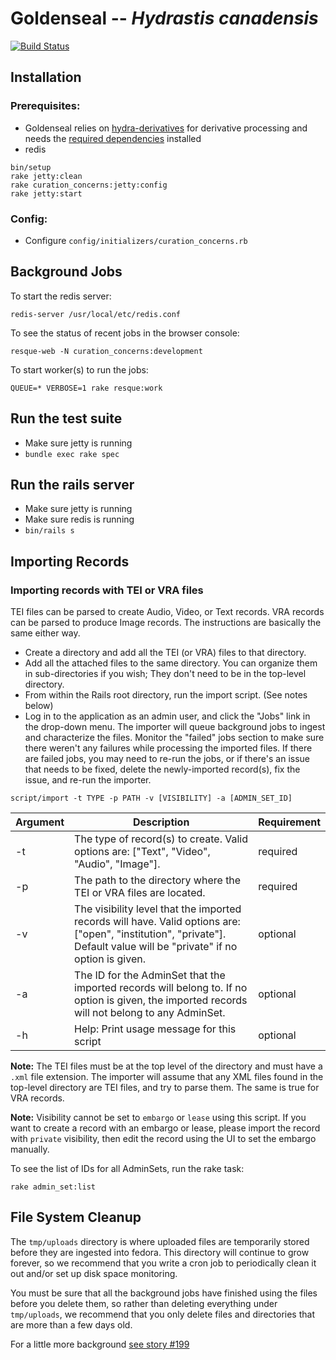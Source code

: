 # Goldenseal -- _Hydrastis canadensis_
[![Build Status](https://travis-ci.org/curationexperts/goldenseal.svg?branch=master)](https://travis-ci.org/curationexperts/goldenseal)

## Installation

### Prerequisites:

* Goldenseal relies on [hydra-derivatives](https://github.com/projecthydra/hydra-derivatives) for derivative processing and needs the [required dependencies](https://github.com/projecthydra/hydra-derivatives#dependencies) installed
* redis

```
bin/setup
rake jetty:clean
rake curation_concerns:jetty:config
rake jetty:start
```

### Config:

* Configure ```config/initializers/curation_concerns.rb```

## Background Jobs

To start the redis server:
```
redis-server /usr/local/etc/redis.conf
```

To see the status of recent jobs in the browser console:
```
resque-web -N curation_concerns:development
```

To start worker(s) to run the jobs:
```
QUEUE=* VERBOSE=1 rake resque:work
```

## Run the test suite

* Make sure jetty is running
* `bundle exec rake spec`

## Run the rails server

* Make sure jetty is running
* Make sure redis is running
* `bin/rails s`

## Importing Records
### Importing records with TEI or VRA files

TEI files can be parsed to create Audio, Video, or Text records.  VRA records can be parsed to produce Image records.  The instructions are basically the same either way.

* Create a directory and add all the TEI (or VRA) files to that directory.
* Add all the attached files to the same directory.  You can organize them in sub-directories if you wish; They don't need to be in the top-level directory.
* From within the Rails root directory, run the import script. (See notes below)
* Log in to the application as an admin user, and click the "Jobs" link in the drop-down menu.  The importer will queue background jobs to ingest and characterize the files.  Monitor the "failed" jobs section to make sure there weren't any failures while processing the imported files.  If there are failed jobs, you may need to re-run the jobs, or if there's an issue that needs to be fixed, delete the newly-imported record(s), fix the issue, and re-run the importer.

```
script/import -t TYPE -p PATH -v [VISIBILITY] -a [ADMIN_SET_ID]
```

| Argument | Description | Requirement |
| --- | --- | --- |
| -t | The type of record(s) to create.  Valid options are: ["Text", "Video", "Audio", "Image"]. | required |
| -p | The path to the directory where the TEI or VRA files are located. | required |
| -v | The visibility level that the imported records will have.  Valid options are: ["open", "institution", "private"].  Default value will be "private" if no option is given. | optional |
| -a | The ID for the AdminSet that the imported records will belong to.  If no option is given, the imported records will not belong to any AdminSet. | optional |
| -h | Help: Print usage message for this script | optional |

**Note:**  The TEI files must be at the top level of the directory and must have a `.xml` file extension.  The importer will assume that any XML files found in the top-level directory are TEI files, and try to parse them.  The same is true for VRA records.

**Note:** Visibility cannot be set to `embargo` or `lease` using this script.  If you want to create a record with an embargo or lease, please import the record with `private` visibility, then edit the record using the UI to set the embargo manually.

To see the list of IDs for all AdminSets, run the rake task:

```
rake admin_set:list
```

## File System Cleanup

The `tmp/uploads` directory is where uploaded files are temporarily stored before they are ingested into fedora.  This directory will continue to grow forever, so we recommend that you write a cron job to periodically clean it out and/or set up disk space monitoring.

You must be sure that all the background jobs have finished using the files before you delete them, so rather than deleting everything under `tmp/uploads`, we recommend that you only delete files and directories that are more than a few days old.

For a little more background [see story #199](https://github.com/curationexperts/goldenseal/issues/199)
